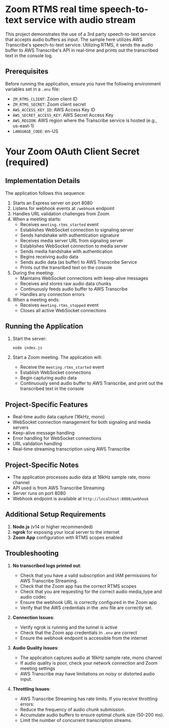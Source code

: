 # Zoom RTMS real time speech-to-text service with audio stream

This project demonstrates the use of a 3rd party speech-to-text service that accepts audio buffers as input. The sample here utilizes AWS Transcribe's speech-to-text service. Utilizing RTMS, it sends the audio buffer to AWS Transcribe's API in real-time and prints out the transcribed text in the console log.

## Prerequisites

Before running the application, ensure you have the following environment variables set in a `.env` file:
- `ZM_RTMS_CLIENT`: Zoom client ID
- `ZM_RTMS_SECRET`: Zoom client secret
- `AWS_ACCESS_KEY_ID`: AWS Access Key ID
- `AWS_SECRET_ACCESS_KEY`: AWS Secret Access Key
- `AWS_REGION`: AWS region where the Transcribe service is hosted (e.g., us-east-1)
- `LANGUAGE_CODE`: en-US


# Your Zoom OAuth Client Secret (required)

## Implementation Details

The application follows this sequence:

1. Starts an Express server on port 8080
2. Listens for webhook events at `/webhook` endpoint
3. Handles URL validation challenges from Zoom
4. When a meeting starts:
   - Receives `meeting.rtms_started` event
   - Establishes WebSocket connection to signaling server
   - Sends handshake with authentication signature
   - Receives media server URL from signaling server
   - Establishes WebSocket connection to media server
   - Sends media handshake with authentication
   - Begins receiving audio data
   - Sends audio data (as buffer) to AWS Transcribe Service
   - Prints out the transribed text on the console
5. During the meeting:  
   - Maintains WebSocket connections with keep-alive messages
   - Receives and stores raw audio data chunks
   - Continuously feeds audio buffer to AWS Transcribe
   - Handles any connection errors
6. When a meeting ends:  
   - Receives `meeting.rtms_stopped` event
   - Closes all active WebSocket connections

## Running the Application

1. Start the server:
   ```bash
   node index.js 
   ```

2. Start a Zoom meeting. The application will: 
   - Receive the `meeting.rtms_started` event
   - Establish WebSocket connections
   - Begin capturing audio data
   - Continuously send audio buffer to AWS Transcribe, and print out the transcribed text in the console

## Project-Specific Features

- Real-time audio data capture (16kHz, mono)
- WebSocket connection management for both signaling and media servers
- Keep-alive message handling
- Error handling for WebSocket connections
- URL validation handling
- Real-time streaming transcription using AWS Transcribe

## Project-Specific Notes 

- The application processes audio data at 16kHz sample rate, mono channel
- API used is from AWS Transcribe Streaming
- Server runs on port 8080
- Webhook endpoint is available at `http://localhost:8080/webhook`

## Additional Setup Requirements 

1. **Node.js** (v14 or higher recommended)
2. **ngrok** for exposing your local server to the internet
3. **Zoom App** configuration with RTMS scopes enabled

## Troubleshooting  

1. **No transcribed logs printed out**:
   - Check that you have a valid subscription and IAM permissions for AWS Transcribe Streaming.
   - Check that the Zoom app has the correct RTMS scopes
   - Check that you are requesting for the correct audio media_type and audio codec
   - Ensure the webhook URL is correctly configured in the Zoom app
   - Verify that the AWS credentials in the .env file are correctly set.

2. **Connection Issues**:
   - Verify ngrok is running and the tunnel is active
   - Check that the Zoom app credentials in `.env` are correct
   - Ensure the webhook endpoint is accessible from the internet

3. **Audio Quality Issues**:
   - The application captures audio at 16kHz sample rate, mono channel
   - If audio quality is poor, check your network connection and Zoom meeting settings
   - AWS Transcribe may have limitations on noisy or distorted audio input.

4. **Throttling Issues**:

   - AWS Transcribe Streaming has rate limits. If you receive throttling errors:
   - Reduce the frequency of audio chunk submission.
   - Accumulate audio buffers to ensure optimal chunk size (50-200 ms).
   - Limit the number of concurrent transcription streams.